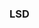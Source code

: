 <!--
 * @Author: Liu Weilong
 * @Date: 2021-02-07 14:30:35
 * @LastEditors: Liu Weilong 
 * @LastEditTime: 2021-02-07 14:30:36
 * @FilePath: /3rd-test-learning/33. slam_test/doc/Theory.md
 * @Description: 
-->
### LSD